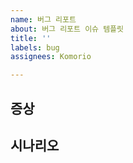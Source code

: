 ```yaml
---
name: 버그 리포트
about: 버그 리포트 이슈 템플릿
title: ''
labels: bug
assignees: Komorio

---
```


## 증상 ##

## 시나리오 ##
